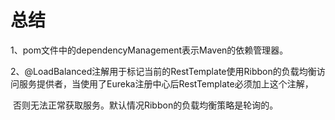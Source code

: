 # 总结

1、pom文件中的dependencyManagement表示Maven的依赖管理器。

2、@LoadBalanced注解用于标记当前的RestTemplate使用Ribbon的负载均衡访问服务提供者，当使用了Eureka注册中心后RestTemplate必须加上这个注解，

​      否则无法正常获取服务。默认情况Ribbon的负载均衡策略是轮询的。